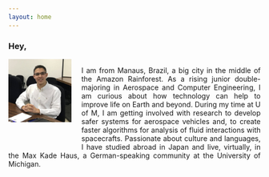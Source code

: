 ```yaml
---
layout: home
---
```


 <h3>Hey, 
 </h3>

<div style="float:left;">
  <img style="padding: 0px 20px 50px 0px;" src="./pictures/Jose_Luiz.jpg" alt="drawing" width="25%" align="left" />
  <div>
  <p align="justify"> I am from Manaus, Brazil, a big city in the middle of the Amazon Rainforest. As a rising junior double-majoring in Aerospace and Computer Engineering, I am curious about how technology can help to improve life on Earth and beyond.  During my time at U of M, I am getting involved with research to develop safer systems for aerospace vehicles and, to create faster algorithms for analysis of fluid interactions with spacecrafts. Passionate about culture and languages, I have studied abroad in Japan and live, virtually, in the Max Kade Haus, a German-speaking community at the University of Michigan.
  </p>
  </div>
</div>



